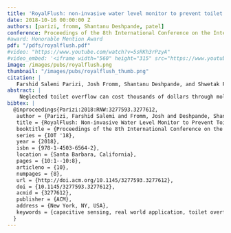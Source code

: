 ```yaml
---
title: 'RoyalFlush: non-invasive water level monitor to prevent toilet overflows'
date: 2018-10-16 00:00:00 Z
authors: [parizi, fromm, Shantanu Deshpande, patel]
conference: Proceedings of the 8th International Conference on the Internet of Things, 2018
#award: Honorable Mention Award
pdf: "/pdfs/royalflush.pdf"
#video: "https://www.youtube.com/watch?v=5sRKh3rPzyA"
#video_embed: '<iframe width="560" height="315" src="https://www.youtube.com/embed/5sRKh3rPzyA" frameborder="0" allowfullscreen></iframe>'
image: /images/pubs/royalflush.png
thumbnail: "/images/pubs/royalflush_thumb.png"
citation: |
   Farshid Salemi Parizi, Josh Fromm, Shantanu Deshpande, and Shwetak Patel. 2018. RoyalFlush: non-invasive water level monitor to prevent toilet overflows. In Proceedings of the 8th International Conference on the Internet of Things (IOT '18). ACM, New York, NY, USA, Article 10, 8 pages. DOI: https://doi.org/10.1145/3277593.327761
abstract: |
    Neglected toilet overflow can cost thousands of dollars through mold growth and damage to furniture, upholstery, electronics, and household appliances. We propose RoyalFlush: a novel non-invasive overflow system meant to detect such events in their early stages and prevent them from escalating. RoyalFlush uses a floating capacitive sensing technique that relies on the sizable difference between the dielectric constants of water and air for tracking changes in the water level. Capacitive sensing in this way does not require any hardware inside the toilet bowl. RoyalFlush consumes only 150 μW of continuous power, allowing it to operate for a couple of years on a 9 volt 625 mAh alkaline battery. We evaluate RoyalFlush on 10 different toilets in a controlled 60-minute experiment to validate its functionality. Additionally, we deployed RoyalFlush into 5 homes for 24 hours to test in real-world scenarios. During the real-world deployment, RoyalFlush identified overflow events with a precision of 98.16% and a recall of 100%.
bibtex: |
  @inproceedings{Parizi:2018:RNW:3277593.3277612,
   author = {Parizi, Farshid Salemi and Fromm, Josh and Deshpande, Shantanu and Patel, Shwetak},
   title = {RoyalFlush: Non-invasive Water Level Monitor to Prevent Toilet Overflows},
   booktitle = {Proceedings of the 8th International Conference on the Internet of Things},
   series = {IOT '18},
   year = {2018},
   isbn = {978-1-4503-6564-2},
   location = {Santa Barbara, California},
   pages = {10:1--10:8},
   articleno = {10},
   numpages = {8},
   url = {http://doi.acm.org/10.1145/3277593.3277612},
   doi = {10.1145/3277593.3277612},
   acmid = {3277612},
   publisher = {ACM},
   address = {New York, NY, USA},
   keywords = {capacitive sensing, real world application, toilet overflow detection},
  } 
---
```

